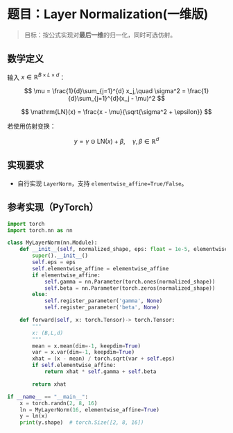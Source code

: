 # 题目：Layer Normalization(一维版)

> 目标：按公式实现对**最后一维**的归一化，同时可选仿射。

## 数学定义

输入 $x \in \mathbb{R}^{B \times L \times d}$：

$$
\mu = \frac{1}{d}\sum_{j=1}^{d} x_j,\quad
\sigma^2 = \frac{1}{d}\sum_{j=1}^{d}(x_j - \mu)^2
$$

$$
\mathrm{LN}(x) = \frac{x - \mu}{\sqrt{\sigma^2 + \epsilon}}
$$

若使用仿射变换：

$$
y = \gamma \odot \mathrm{LN}(x) + \beta,\quad \gamma,\beta \in \mathbb{R}^{d}
$$

## 实现要求

- 自行实现 `LayerNorm`，支持 `elementwise_affine=True/False`。

## 参考实现（PyTorch）

```python
import torch
import torch.nn as nn

class MyLayerNorm(nn.Module):
    def __init__(self, normalized_shape, eps: float = 1e-5, elementwise_affine: bool = True):
        super().__init__()
        self.eps = eps
        self.elementwise_affine = elementwise_affine
        if elementwise_affine:
            self.gamma = nn.Parameter(torch.ones(normalized_shape))
            self.beta = nn.Parameter(torch.zeros(normalized_shape))
        else:
            self.register_parameter('gamma', None)
            self.register_parameter('beta', None)

    def forward(self, x: torch.Tensor)-> torch.Tensor:
        """
        x: (B,L,d)
        """
        mean = x.mean(dim=-1, keepdim=True)
        var = x.var(dim=-1, keepdim=True)
        xhat = (x - mean) / torch.sqrt(var + self.eps)
        if self.elementwise_affine:
            return xhat * self.gamma + self.beta

        return xhat

if __name__ == "__main__":
    x = torch.randn(2, 8, 16)
    ln = MyLayerNorm(16, elementwise_affine=True)
    y = ln(x)
    print(y.shape)  # torch.Size([2, 8, 16])
```

